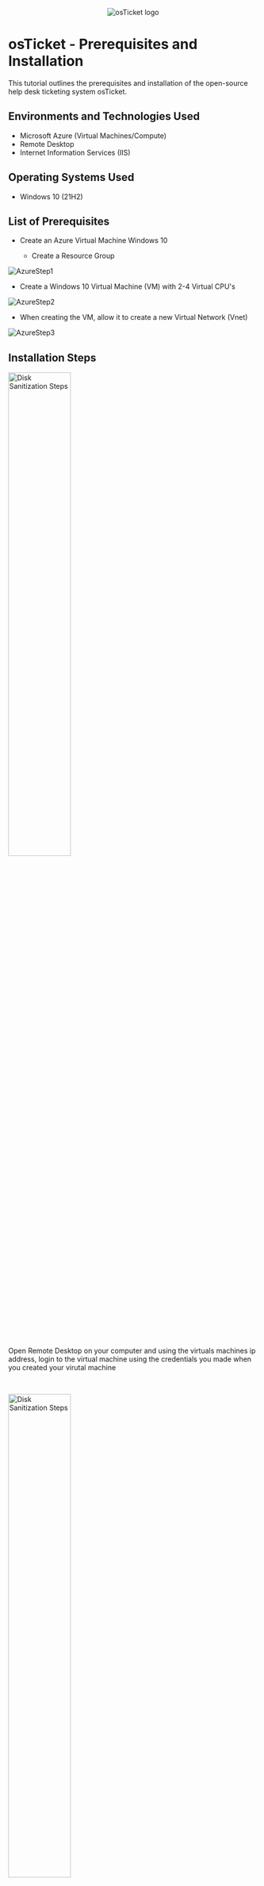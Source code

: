 <p align="center">
<img src="https://i.imgur.com/Clzj7Xs.png" alt="osTicket logo"/>
</p>

<h1>osTicket - Prerequisites and Installation</h1>
This tutorial outlines the prerequisites and installation of the open-source help desk ticketing system osTicket.<br />

<h2>Environments and Technologies Used</h2>

- Microsoft Azure (Virtual Machines/Compute)
- Remote Desktop
- Internet Information Services (IIS)

<h2>Operating Systems Used </h2>

- Windows 10</b> (21H2)

<h2>List of Prerequisites</h2>

- Create an Azure Virtual Machine Windows 10

  - Create a Resource Group
  
![AzureStep1](https://github.com/WesGough/osticket-prereqs/assets/150361198/3534546e-bf14-48a1-bb99-a295f82b7621)
  - Create a Windows 10 Virtual Machine (VM) with 2-4 Virtual CPU's
    
![AzureStep2](https://github.com/WesGough/osticket-prereqs/assets/150361198/c1e5eff8-c338-44cc-9831-dd26d223a625)
  - When creating the VM, allow it to create a new Virtual Network (Vnet)
    
![AzureStep3](https://github.com/WesGough/osticket-prereqs/assets/150361198/f69ff5a2-3127-425c-8906-0062a2f164d2)

<h2>Installation Steps</h2>

<p>
<img src="https://github.com/WesGough/osticket-prereqs/assets/150361198/e4eedfd6-2032-4450-8a03-3dea8f495ca0" height="50%" width="50%" alt="Disk Sanitization Steps"/>
</p>
<p>
Open Remote Desktop on your computer and using the virtuals machines ip address, login to the virtual machine using the credentials you made when you created your virutal machine
</p>
<br />


<p>
<img src="https://github.com/WesGough/osticket-prereqs/assets/150361198/7101c58c-3178-41b5-a41f-4513ea062777" height="50%" width="50%" alt="Disk Sanitization Steps"/>
</p>
<p>
We will use these files to install osTicket and some of the dependencies. I’m using this offline version to make sure everyone is using the same version of all the files
https://drive.google.com/drive/u/1/folders/1APMfNyfNzcxZC6EzdaNfdZsUwxWYChf6
<br />

<p>
<img src="https://github.com/WesGough/osticket-prereqs/assets/150361198/e15c968b-5111-4a5c-9bd1-b41d4f9fab23" height="50%" width="50%" alt="Disk Sanitization Steps"/>
</p>
<p>
Install / Enable IIS in Windows WITH CGI and Common HTTP Features
	
- World Wide Web Services -> Application Development Features -> [X] CGI [X] Common HTTP Features AND IIS Management Console

- Internet Information Services -> Web Management Tools -> IIS Management Console [X] IIS Management Console


From the Installation Files, download and install PHP Manager for IIS (PHPManagerForIIS_V1.5.0.msi)

From the Installation Files, download and install the Rewrite Module (rewrite_amd64_en-US.msi)

Create the directory C:\PHP

![image](https://github.com/WesGough/osticket-prereqs/assets/150361198/4b79db2a-19b8-452f-b81f-d1e4157bde09)


From the Installation Files, download PHP 7.3.8 (php-7.3.8-nts-Win32-VC15-x86.zip) and unzip the contents into C:\PHP

If you are still having trouble downloading PHP 7.3.8, please try downloading and installing Google Chrome and doing it from within there. 

From the Installation Files, download and install VC_redist.x86.exe.

From the Installation Files, download and install MySQL 5.5.62 (mysql-5.5.62-win32.msi)
- Typical Setup -> Launch Configuration Wizard (after install) -> Standard Configuration


Open IIS as an Admin

![image](https://github.com/WesGough/osticket-prereqs/assets/150361198/39a63b4a-06c2-4e1e-bf21-44a436b874f7)


Register PHP from within IIS

Reload IIS (Open IIS, Stop and Start the server)

Install osTicket v1.15.8
Download osTicket from the Installation Files Folder
Extract and copy “upload” folder to c:\inetpub\wwwroot
Within c:\inetpub\wwwroot, Rename “upload” to “osTicket”

![image](https://github.com/WesGough/osticket-prereqs/assets/150361198/2fee8443-f0ff-462e-9370-c1d62fab3448)


Reload IIS (Open IIS, Stop and Start the server)

Go to sites -> Default -> osTicket
On the right, click “Browse *:80”

![image](https://github.com/WesGough/osticket-prereqs/assets/150361198/8ef26491-51fb-40af-bf4c-e4ad163da566)


Note that some extensions are not enabled
Go back to IIS, sites -> Default -> osTicket
Double-click PHP Manager
Click “Enable or disable an extension”
Enable: php_imap.dll
Enable: php_intl.dll
Enable: php_opcache.dll
Refresh the osTicket site in your browse, observe the changes

![image](https://github.com/WesGough/osticket-prereqs/assets/150361198/f55a90be-665c-4bbf-bccc-57ec6bdc7d16)


Rename: ost-config.php
From: C:\inetpub\wwwroot\osTicket\include\ost-sampleconfig.php
To: C:\inetpub\wwwroot\osTicket\include\ost-config.php

![image](https://github.com/WesGough/osticket-prereqs/assets/150361198/896776e3-7f92-4132-a154-30ae5d41eb3f)


Assign Permissions: ost-config.php
Disable inheritance -> Remove All
New Permissions -> Everyone -> All

Continue Setting up osTicket in the browser (click Continue)
Name Helpdesk
Default email (receives email from customers)

From the Installation Files, download and install HeidiSQL.
Open Heidi SQL
Create a new session, root/Password1
Connect to the session
Create a database called “osTicket”

![image](https://github.com/WesGough/osticket-prereqs/assets/150361198/1ac6429c-47c1-44ce-ae87-508e2fa98986)


Continue Setting up osticket in the browser
MySQL Database: osTicket
MySQL Username: root
MySQL Password: Password1
Click “Install Now!”

Congratulations, hopefully it is installed with no errors!
Browse to your help desk login page: http://localhost/osTicket/scp/login.php

![image](https://github.com/WesGough/osticket-prereqs/assets/150361198/095b7db6-38cd-4f0b-8a03-a0b7afc1dc1e)


End Users osTicket URL:
http://localhost/osTicket/ 

Clean up
Delete: C:\inetpub\wwwroot\osTicket\setup
Set Permissions to “Read” only: C:\inetpub\wwwroot\osTicket\include\ost-config.php

Notes:
Browse to your help desk login page: http://localhost/osTicket/scp/login.php  
End Users osTicket URL: http://localhost/osTicket/ 





</p>
<br />
